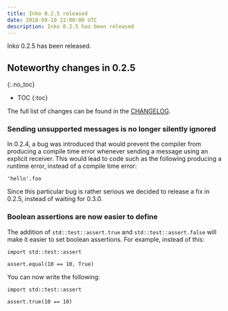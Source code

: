 ```yaml
---
title: Inko 0.2.5 released
date: 2018-09-10 22:00:00 UTC
description: Inko 0.2.5 has been released
---
```


Inko 0.2.5 has been released.

<!-- READ MORE -->

## Noteworthy changes in 0.2.5
{:.no_toc}

* TOC
{:toc}

The full list of changes can be found in the [CHANGELOG][changelog].

### Sending unsupported messages is no longer silently ignored

In 0.2.4, a bug was introduced that would prevent the compiler from producing a
compile time error whenever sending a message using an explicit receiver. This
would lead to code such as the following producing a runtime error, instead of a
compile time error:

```inko
'hello'.foo
```

Since this particular bug is rather serious we decided to release a fix in
0.2.5, instead of waiting for 0.3.0.

### Boolean assertions are now easier to define

The addition of `std::test::assert.true` and `std::test::assert.false` will make
it easier to set boolean assertions. For example, instead of this:

```inko
import std::test::assert

assert.equal(10 == 10, True)
```

You can now write the following:

```inko
import std::test::assert

assert.true(10 == 10)
```

[changelog]: https://gitlab.com/inko-lang/inko/blob/v0.2.5/CHANGELOG.md#025-september-11-2018

